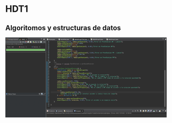 # HDT1
## Algoritomos y estructuras de datos

![alt text](https://github.com/MEPO29/HDT1/blob/main/PUnitaria%20funcionando.png)
